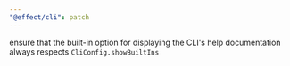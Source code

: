```yaml
---
"@effect/cli": patch
---
```


ensure that the built-in option for displaying the CLI's help documentation always respects `CliConfig.showBuiltIns`
